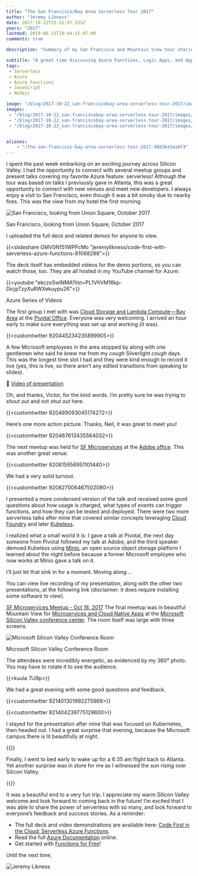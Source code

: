 ```yaml
---
title: "The San Francisco/Bay Area Serverless Tour 2017"
author: "Jeremy Likness"
date: 2017-10-22T15:31:57.535Z
years: "2017"
lastmod: 2019-06-13T10:44:15-07:00
comments: true

description: "Summary of my San Francisco and Mountain View tour sharing serverless  Azure Functions, Logic Apps, and Application Insights with West Coast developers."

subtitle: "A great time discussing Azure Functions, Logic Apps, and Application Insights with West Coast developers."
tags:
 - Serverless 
 - Azure 
 - Azure Functions 
 - JavaScript 
 - Nodejs 

image: "/blog/2017-10-22_san-franciscobay-area-serverless-tour-2017/images/1.jpeg" 
images:
 - "/blog/2017-10-22_san-franciscobay-area-serverless-tour-2017/images/1.jpeg" 
 - "/blog/2017-10-22_san-franciscobay-area-serverless-tour-2017/images/2.jpeg" 
 - "/blog/2017-10-22_san-franciscobay-area-serverless-tour-2017/images/3.gif" 


aliases:
    - "/the-san-francisco-bay-area-serverless-tour-2017-9883b43aa9f3"
---
```


I spent the past week embarking on an exciting journey across Silicon Valley. I had the opportunity to connect with several meetup groups and present talks covering my favorite Azure feature: serverless! Although the tour was based on talks I previously gave in Atlanta, this was a great opportunity to connect with new venues and meet new developers. I always enjoy a visit to San Francisco, even though it was a bit smoky due to nearby fires. This was the view from my hotel the first morning.

![San Francisco, looking from Union Square, October 2017](/blog/2017-10-22_san-franciscobay-area-serverless-tour-2017/images/1.jpeg)
<figcaption>San Francisco, looking from Union Square, October 2017</figcaption>

I uploaded the full deck and related demos for anyone to view.

{{<slideshare GMV0N151WPFcMo "jeremylikness/code-first-with-serverless-azure-functions-81068288">}}

The deck itself has embedded videos for the demo portions, so you can watch those, too. They are all hosted in my YouTube channel for Azure:

{{<youtube "ekczxSwlNMA?list=PL1VfiVM16kp-DicjpTzyXuRWXekuypu26">}}
<figcaption>Azure Series of Videos</figcaption>

The first group I met with was [Cloud Storage and Lambda Compute — Bay Area](https://www.meetup.com/Cloud-Storage-Bay-Area/) at the [Pivotal Office](https://www.google.com/maps/place/Pivotal/@37.7834656,-122.4068843,18z/data=!4m8!1m2!2m1!1spivotal+san+francisco!3m4!1s0x808580887d690df7:0x108e933f003c99e3!8m2!3d37.7818416!4d-122.403956). Everyone was very welcoming. I arrived an hour early to make sure everything was set up and working (it was).

{{<customtwitter 920445234235899905>}}

A few Microsoft employees in the area stopped by along with one gentlemen who said he knew me from my _cough_ Silverlight _cough_ days. This was the longest time slot I had and they were kind enough to record it live (yes, this is live, so there aren’t any edited transitions from speaking to slides).

🎦 [Video of presentation](https://www.facebook.com/Minio.io/videos/1514474255313061/)

Oh, and thanks, Victor, for the kind words. I’m pretty sure he was trying to _shout out_ and not _shut out_ here.

{{<customtwitter 920489093045174272>}}

Here’s one more action picture. Thanks, Neil, it was great to meet you!

{{<customtwitter 920467613435564032>}}

The next meetup was held for [SF Microservices](https://www.meetup.com/SF-Microservices/events/243921541/) at the [Adobe office](https://www.google.com/maps/place/Adobe+-+San+Francisco/@37.771136,-122.4038287,17z/). This was another great venue.

{{<customtwitter 920815956951101440>}}

We had a very solid turnout.

{{<customtwitter 920827006467502080>}}

I presented a more condensed version of the talk and received some good questions about how usage is charged, what types of events can trigger functions, and how they can be tested and deployed. There were two more serverless talks after mine that covered similar concepts leveraging [Cloud Foundry](https://www.cloudfoundry.org/) and later [Kubeless](http://kubeless.io/).

I realized what a small world it is: I gave a talk at Pivotal, the next day someone from Pivotal followed my talk at Adobe, and the third speaker demoed Kubeless using [Minio](https://minio.io/), an open source object storage platform I learned about the night before because a former Microsoft employee who now works at Minio gave a talk on it.

I’ll just let that sink in for a moment. Moving along …

You can view live recording of my presentation, along with the other two presentations, at the following link (disclaimer: it does require installing some software to view).

[SF Microservices Meetup - Oct 18, 2017](https://my.adobeconnect.com/pve9jldkwita/)
The final meetup was in beautiful Mountain View for [Microservices and Cloud Native Apps](https://www.meetup.com/microservices/events/243498016/) at the [Microsoft Silicon Valley conference center](https://www.google.com/maps/place/Microsoft/@37.3706966,-122.0459336,13z/). The room itself was large with three screens.

![Microsoft Silicon Valley Conference Room](/blog/2017-10-22_san-franciscobay-area-serverless-tour-2017/images/2.jpeg)
<figcaption>Microsoft Silicon Valley Conference Room</figcaption>

The attendees were incredibly energetic, as evidenced by my 360° photo. You may have to rotate it to see the audience.

{{<kuula 7lJ9p>}}

We had a great evening with some good questions and feedback.

{{<customtwitter 921401301992275968>}}

{{<customtwitter 921404239775129600>}}

I stayed for the presentation after mine that was focused on Kubernetes, then headed out. I had a great surprise that evening, because the Microsoft campus there is lit beautifully at night.

{{<custominstagram BadPzpUlFUr>}}

Finally, I went to bed early to wake up for a 6:35 am flight back to Atlanta. Yet another surprise was in store for me as I witnessed the sun rising over Silicon Valley.

{{<custominstagram BafDhiclXdU>}}

It was a beautiful end to a very fun trip. I appreciate my warm Silicon Valley welcome and look forward to coming back in the future! I’m excited that I was able to share the power of serverless with so many, and look forward to everyone’s feedback and success stories. As a reminder:

* The full deck and video demonstrations are available here: [Code First in the Cloud: Serverless Azure Functions](https://www.slideshare.net/jeremylikness/code-first-with-serverless-azure-functions-81068288).
* Read the full [Azure Documentation](https://docs.microsoft.com/en-us/azure/?utm_source=jeliknes&utm_medium=presentation&utm_campaign=sfotour17&WT.mc_id=sfotour17-presentation-jeliknes) online.
* Get started with [Functions for Free](https://functions.azure.com/ng-min/try?trial=true&utm_source=jeliknes&utm_medium=powerpoint&utm_campaign=sfotour2017&WT.mc_id=sfotour2017-powerpoint-jeliknes)!

Until the next time,

![Jeremy Likness](/blog/2017-10-22_san-franciscobay-area-serverless-tour-2017/images/3.gif)
